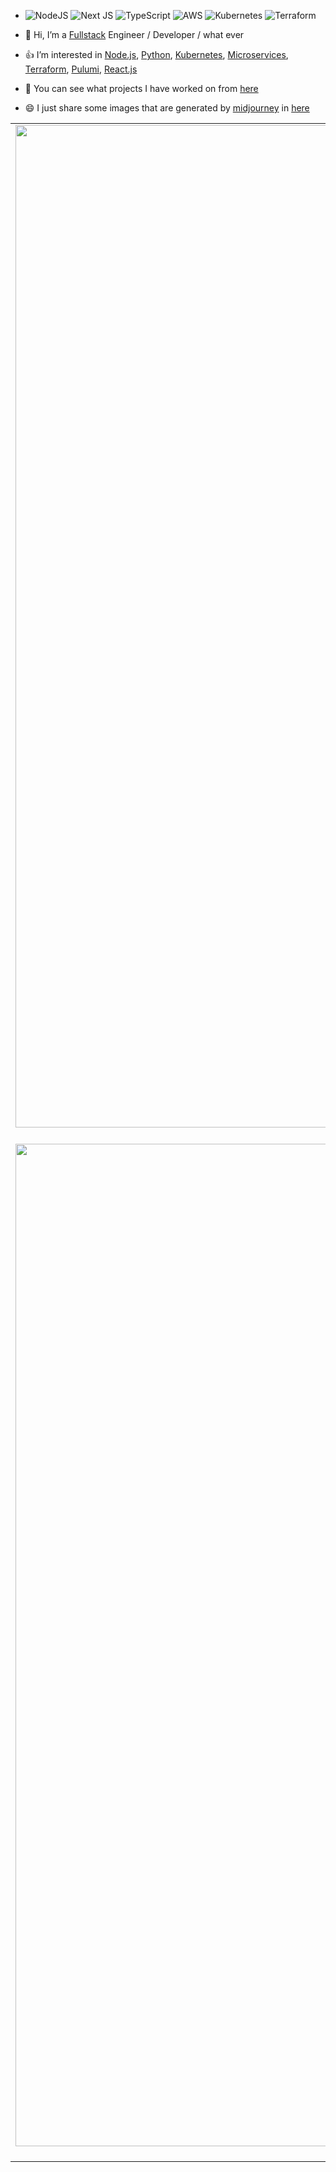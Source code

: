 - ![NodeJS](https://img.shields.io/badge/node.js-6DA55F?style=for-the-badge&logo=node.js&logoColor=white)
  ![Next JS](https://img.shields.io/badge/Next-black?style=for-the-badge&logo=next.js&logoColor=white)
  ![TypeScript](https://img.shields.io/badge/typescript-%23007ACC.svg?style=for-the-badge&logo=typescript&logoColor=white)
  ![AWS](https://img.shields.io/badge/AWS-%23FF9900.svg?style=for-the-badge&logo=amazon-aws&logoColor=white)
  ![Kubernetes](https://img.shields.io/badge/kubernetes-%23326ce5.svg?style=for-the-badge&logo=kubernetes&logoColor=white)
  ![Terraform](https://img.shields.io/badge/terraform-%235835CC.svg?style=for-the-badge&logo=terraform&logoColor=white)

- 👋 Hi, I’m a [Fullstack](https://roadmap.sh/) Engineer / Developer / what ever
- 👍 I’m interested in [Node.js](https://nodejs.org/), [Python](https://www.python.org/), [Kubernetes](https://kubernetes.io/), [Microservices](https://aws.amazon.com/microservices/?nc1=h_ls), [Terraform](https://www.terraform.io/), [Pulumi](https://www.pulumi.com/), [React.js](https://reactjs.org/)
- 👀 You can see what projects I have worked on from [here](https://personal.isaacdev.net)
- 😄 I just share some images that are generated by [midjourney](https://www.midjourney.com) in [here](https://personal-website-isaac.vercel.app/gallery?theme=dark&folder=home/)

|                                                                                                    |                                                                                                             |                                                                                                                       |
| :------------------------------------------------------------------------------------------------: | :---------------------------------------------------------------------------------------------------------: | :-------------------------------------------------------------------------------------------------------------------: |
| <img width="1604" alt="aws" src="https://personal-images.isaacdev.net/home/aws_thumbnail.png"> AWS | <img width="1604" alt="python" src="https://personal-images.isaacdev.net/home/python_thumbnail.png"> Python |       <img width="1604" alt="k8s" src="https://personal-images.isaacdev.net/home/k8s_thumbnail.png"> Kubernetes       |
| <img width="1604" alt="git" src="https://personal-images.isaacdev.net/home/git_thumbnail.png"> Git | <img width="1604" alt="docker" src="https://personal-images.isaacdev.net/home/docker_thumbnail.png"> Docker | <img width="1604" alt="terraform" src="https://personal-images.isaacdev.net/home/terraform2_thumbnail.png"> Terraform |
